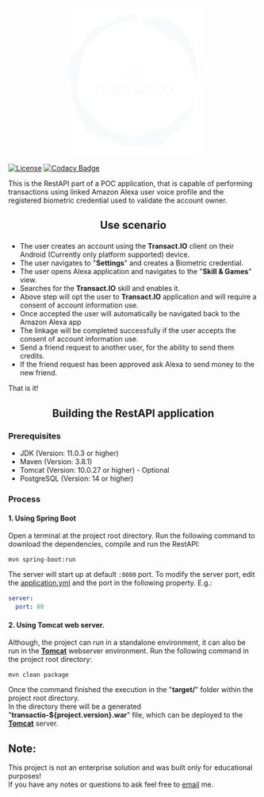 <p align="center">
  <img src="src/main/resources/static/img/brand/transactio-logo-no-background.png" alt="Logo" height="300" />
</p>

[![License](https://img.shields.io/pypi/l/thumbnails.svg)](https://github.com/erik1608/transactio/blob/main/LICENSE)
[![Codacy Badge](https://app.codacy.com/project/badge/Grade/caa6643d42954c1b95850d09c513040e)](https://www.codacy.com/gh/erik1608/transact.io/dashboard?utm_source=github.com&amp;utm_medium=referral&amp;utm_content=erik1608/transactio&amp;utm_campaign=Badge_Grade)

This is the RestAPI part of a POC application, that is capable of performing transactions using linked Amazon Alexa user
voice profile
and the registered biometric credential used to validate the account owner.

## <p style="text-align: center;" >Use scenario</p>

*   The user creates an account using the **Transact.IO** client on their Android (Currently only platform supported)
  device.
*   The user navigates to "**Settings**" and creates a Biometric credential.
*   The user opens Alexa application and navigates to the "**Skill & Games**" view.
*   Searches for the **Transact.IO** skill and enables it.
*   Above step will opt the user to **Transact.IO** application and will require a consent of account information use.
*   Once accepted the user will automatically be navigated back to the Amazon Alexa app
*   The linkage will be completed successfully if the user accepts the consent of account information use.
*   Send a friend request to another user, for the ability to send them credits.
*   If the friend request has been approved ask Alexa to send money to the new friend.

That is it!

## <p style="text-align: center;" >Building the RestAPI application</p>

### Prerequisites

*   JDK (Version: 11.0.3 or higher)
*   Maven (Version: 3.8.1)
*   Tomcat (Version: 10.0.27 or higher) - Optional
*   PostgreSQL (Version: 14 or higher)

### Process

#### 1. Using Spring Boot

Open a terminal at the project root directory.
Run the following command to download the dependencies, compile and run the RestAPI:

```commandline
mvn spring-boot:run
```

The server will start up at default ``:8080`` port.
To modify the server port, edit the <a href="src/main/resources/application.yml#L5">application.yml</a> and the port in
the
following property. E.g.:

```yaml
server:
  port: 80
```

#### 2. Using Tomcat web server.

Although, the project can run in a standalone environment, it can also be run in the <u>**Tomcat**</u> webserver
environment.
Run the following command in the project root directory:

```commandline
mvn clean package
```

Once the command finished the execution in the "**target/**" folder within the project root directory. <br>
In the directory there will be a generated "**transactio-${project.version}.war**" file, which can be deployed to
the <u>**Tomcat**</u> server.

## Note:

This project is not an enterprise solution and was built only for educational purposes!<br>
If you have any notes or questions to ask feel free to <a href="mailto:erikterdavtyan@gmail.com">email</a> me.
